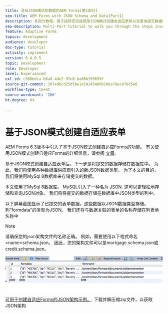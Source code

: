 ```yaml
---
title: 具有JSON模式和数据的AEM Forms[第1部分]
seo-title: AEM Forms with JSON Schema and Data[Part1]
description: 多部分教程，用于指导您完成使用JSON模式创建自适应表单以及查询提交数据时涉及的步骤。
seo-description: Multi-Part tutorial to walk you through the steps involved in creating Adaptive Form with JSON schema and querying the submitted data.
feature: Adaptive Forms
topics: development
audience: developer
doc-type: tutorial
activity: implement
version: 6.4,6.5
topic: Development
role: Developer
level: Experienced
exl-id: c588bdca-b8a8-4de2-97e0-ba08b195699f
source-git-commit: 307ed6cd25d5be1e54145406b206a78ec878d548
workflow-type: tm+mt
source-wordcount: '266'
ht-degree: 0%

---
```


# 基于JSON模式创建自适应表单


AEM Forms 6.3版本中引入了基于JSON模式创建自适应Forms的功能。 有关使用JSON模式创建自适应Forms的详细信息，请参阅 [文章](https://experienceleague.adobe.com/docs/experience-manager-65/forms/adaptive-forms-advanced-authoring/adaptive-form-json-schema-form-model.html).

基于JSON模式创建自适应表单后，下一步是将提交的数据存储在数据库中。 为此，我们将使用各种数据库供应商引入的新JSON数据类型。 为了本文的目的，我们将使用MySql 8数据库来存储提交的数据。

本文使用了MySql 8数据库。 MySQL引入了一种名为 [JSON](https://dev.mysql.com/doc/refman/8.0/en/json.html). 这可以更轻松地存储和查询JSON对象。 我们将将提交的数据存储在数据库中JSON类型的列中。

以下屏幕截图显示了已提交的表单数据，这些数据以JSON数据类型存储。 列“formdata”的类型为JSON。 我们还将与数据关联的表单的名称存储在列表单名称中

>[!NOTE]
>
>请确保您的json架构文件的名称正确。 例如，需要使用以下格式命名 &lt;name>schema.json。 因此，您的架构文件可以是mortgage.schema.json或credit.schema.json。


![数据存储](assets/datastored.gif)


[可用于创建自适应Forms的JSON架构示例。](assets/samplejsonschemas.zip). 下载并解压缩zip文件，以获取JSON架构
